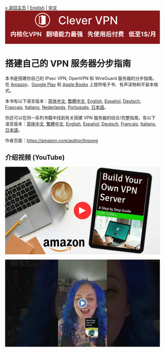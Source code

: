 [&laquo; 返回主页](../README-zh.md) | [English](vpn-book.md) | [中文](vpn-book-zh.md)
[![](https://github.com/vpn-wiki/setup-ipsec-vpn/blob/master/vpn-wiki/clever-vpn.png)](https://www.clever-vpn.net)

# 搭建自己的 VPN 服务器分步指南

本书是搭建你自己的 IPsec VPN, OpenVPN 和 WireGuard 服务器的分步指南。在 [Amazon](https://amazon.com/author/linsong)、[Google Play](https://play.google.com/store/books/details?id=GMrDEAAAQBAJ) 和 [Apple Books](http://books.apple.com/us/book/id6449994515) 上提供电子书、有声读物和平装本格式。

本书有以下语言版本：[简体中文](https://books2read.com/vpnguidezh), [繁體中文](https://books2read.com/vpnguidezht), [English](https://books2read.com/vpnguide?store=amazon), [Español](https://books2read.com/vpnguidees?store=amazon), [Deutsch](https://books2read.com/vpnguidede?store=amazon), [Français](https://books2read.com/vpnguidefr?store=amazon), [Italiano](https://books2read.com/vpnguideit?store=amazon), [Nederlands](https://books2read.com/vpnguidenl?store=amazon), [Português](https://books2read.com/vpnguidept?store=amazon), [日本語](https://books2read.com/vpnguideja?store=amazon)。

你还可以在同一系列书籍中找到有关搭建 VPN 服务器的综合/完整指南。有以下语言版本：[简体中文](https://books2read.com/vpnzh), [繁體中文](https://books2read.com/vpnzht), [English](https://books2read.com/vpn?store=amazon), [Español](https://books2read.com/vpnes?store=amazon), [Deutsch](https://books2read.com/vpnde?store=amazon), [Français](https://books2read.com/vpnfr?store=amazon), [Italiano](https://books2read.com/vpnit?store=amazon), [日本語](https://books2read.com/vpnja?store=amazon)。

作者页面：https://amazon.com/author/linsong

## 介绍视频 (YouTube)

[![Intro video 1 on YouTube](images/video-thumbnail-1.jpg)](https://www.youtube.com/watch?v=e5mbQCk-XPc)

[![Intro video 2 on YouTube](images/video-thumbnail-2.jpg)](https://www.youtube.com/watch?v=e8S_MQ_bdcA)
